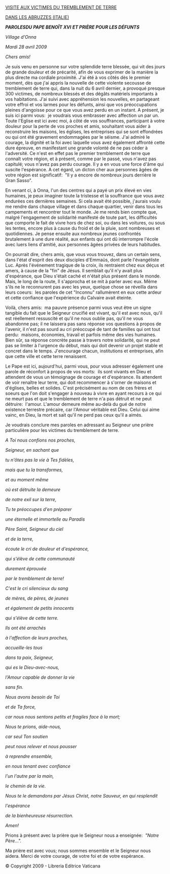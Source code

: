 [VISITE AUX VICTIMES DU TREMBLEMENT DE TERRE](/content/benedict-xvi/fr/travels/2009/index_abruzzo.html)

[DANS LES ABRUZZES (ITALIE)](/content/benedict-xvi/fr/travels/2009/index_abruzzo.html)

***PAROLES******DU PAPE BENOÎT XVI*** ***ET PRIÈRE POUR LES DÉFUNTS***

*Village d'Onna*

*Mardi 28 avril 2009*

*Chers amis!*

Je suis venu en personne sur votre splendide terre blessée, qui vit des jours de grande douleur et de précarité, afin de vous exprimer de la manière la plus directe ma cordiale proximité. J'ai été à vos côtés dès le premier moment, dès que j'ai appris la nouvelle de cette violente secousse de tremblement de terre qui, dans la nuit du 6 avril dernier, a provoqué presque 300 victimes, de nombreux blessés et des dégâts matériels importants à vos habitations. J'ai suivi avec appréhension les nouvelles, en partageant votre effroi et vos larmes pour les défunts, ainsi que vos préoccupations pleines d'angoisse pour ce que vous avez perdu en un instant. A présent, je suis ici parmi vous:  je voudrais vous embrasser avec affection un par un. Toute l'Eglise est ici avec moi, à côté de vos souffrances, participant à votre douleur pour la perte de vos proches et amis, souhaitant vous aider à reconstruire les maisons, les églises, les entreprises qui se sont effondrées ou qui ont été gravement endommagées par le séisme. J'ai admiré le courage, la dignité et la foi avec laquelle vous avez également affronté cette dure épreuve, en manifestant une grande volonté de ne pas céder à l'adversité. Ce n'est en effet pas le premier tremblement de terre que connaît votre région, et à présent, comme par le passé, vous n'avez pas capitulé; vous n'avez pas perdu courage. Il y a en vous une force d'âme qui suscite l'espérance. A cet égard, un dicton cher aux personnes âgées de votre région est significatif:  "Il y a encore de nombreux jours derrière le Gran Sasso".

En venant ci, à Onna, l'un des centres qui a payé un prix élevé en vies humaines, je peux imaginer toute la tristesse et la souffrance que vous avez endurées ces dernières semaines. Si cela avait été possible, j'aurais voulu me rendre dans chaque village et dans chaque quartier, venir dans tous les campements et rencontrer tout le monde. Je me rends bien compte que, malgré l'engagement de solidarité manifesté de toute part, les difficultés que comporte le fait de vivre hors de chez soi, ou dans les voitures, ou sous les tentes, encore plus à cause du froid et de la pluie, sont nombreuses et quotidiennes. Je pense ensuite aux nombreux jeunes confrontés brutalement à une dure réalité, aux enfants qui ont dû interrompre l'école avec luers liens d'amitié, aux personnes âgées privées de leurs habitudes.

On pourrait dire, chers amis, que vous vous trouvez, dans un certain sens, dans l'état d'esprit des deux disciples d'Emmaüs, dont parle l'évangéliste Luc. Après l'événement tragique de la croix, ils rentraient chez eux déçus et amers, à cause de la "fin" de Jésus. Il semblait qu'il n'y avait plus d'espérance, que Dieu s'était caché et n'était plus présent dans le monde. Mais, le long de la route, Il s'approcha et se mit à parler avec eux. Même s'ils ne le reconnurent pas avec les yeux, quelque chose se réveilla dans leurs coeurs:  les paroles de cet "Inconnu" rallumèrent en eux cette ardeur et cette confiance que l'expérience du Calvaire avait éteinte.

Voilà, chers amis:  ma pauvre présence parmi vous veut être un signe tangible du fait que le Seigneur crucifié est vivant, qu'il est avec nous, qu'il est réellement ressuscité et qu'il ne nous oublie pas, qu'il ne vous abandonne pas; il ne laissera pas sans réponse vos questions à propos de l'avenir, il n'est pas sourd au cri préoccupé de tant de familles qui ont tout perdu:  maisons, économies, travail et parfois même des vies humaines. Bien sûr, sa réponse concrète passe à travers notre solidarité, qui ne peut pas se limiter à l'urgence du début, mais qui doit devenir un projet stable et concret dans le temps. J'encourage chacun, institutions et entreprises, afin que cette ville et cette terre renaissent.

Le Pape est ici, aujourd'hui, parmi vous, pour vous adresser également une parole de réconfort à propos de vos morts:  ils sont vivants en Dieu et attendent de vous un témoignage de courage et d'espérance. Ils attendent de voir renaître leur terre, qui doit recommencer à s'orner de maisons et d'églises, belles et solides. C'est précisément au nom de ces frères et soeurs que l'on doit s'engager à nouveau à vivre en ayant recours à ce qui ne meurt pas et que le tremblement de terre n'a pas détruit et ne peut détruire:  l'amour. L'amour demeure même au-delà du gué de notre existence terrestre précaire, car l'Amour véritable est Dieu. Celui qui aime vainc, en Dieu, la mort et sait qu'il ne perd pas ceux qu'il a aimés.

Je voudrais conclure mes paroles en adressant au Seigneur une prière particulière pour les victimes du tremblement de terre.

*A Toi nous confions nos proches,*

*Seigneur, en sachant que*

*tu n'ôtes pas la vie à Tes fidèles,*

*mais que tu la transformes,*

*et au moment même*

*où est détruite la demeure*

*de notre exil sur la terre,*

*Tu te préoccupes d'en préparer*

*une éternelle et immortelle au Paradis*

*Père Saint, Seigneur du ciel*

*et de la terre,*

*écoute le cri de douleur et d'espérance,*

*qui s'élève de cette communauté*

*durement éprouvée*

*par le tremblement de terre!*

*C'est le cri silencieux du sang*

*de mères, de pères, de jeunes*

*et également de petits innocents*

*qui s'élève de cette terre.*

*Ils ont été arrachés*

*à l'affection de leurs proches,*

*accueille-les tous*

*dans ta paix, Seigneur,*

*qui es le Dieu-avec-nous,*

*l'Amour capable de donner la vie*

*sans fin.*

*Nous avons besoin de Toi*

*et de Ta force,*

*car nous nous sentons petits et fragiles face à la mort;*

*Nous te prions, aide-nous,*

*car seul Ton soutien*

*peut nous relever et nous pousser*

*à reprendre ensemble,*

*en nous tenant avec confiance*

*l'un l'autre par la main,*

*le chemin de la vie.*

*Nous te le demandons par Jésus Christ, notre Sauveur, en qui resplendit*

*l'espérance*

*de la bienheureuse résurrection.*

*Amen!*

Prions à présent avec la prière que le Seigneur nous a enseignée:  *"Notre Père...".*

Ma prière est avec vous; nous sommes ensemble et le Seigneur nous aidera. Merci de votre courage, de votre foi et de votre espérance.

© Copyright 2009 - Libreria Editrice Vaticana
